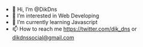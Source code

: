 - 👋 Hi, I’m @DikDns
- 👀 I’m interested in Web Developing
- 🌱 I’m currently learning Javascript
- 📫 How to reach me https://twitter.com/dik_dns or dikdnssocial@gmail.com

<!---
DikDns/DikDns is a ✨ special ✨ repository because its `README.md` (this file) appears on your GitHub profile.
You can click the Preview link to take a look at your changes.
--->
